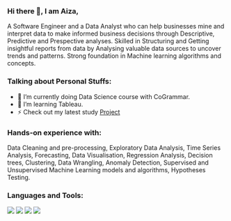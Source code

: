 ### Hi there 👋, I am Aiza, 

A Software Engineer and a Data Analyst who can help businesses mine and interpret data to make informed business decisions through Descriptive, Predictive and Prespective analyses. Skilled in Structuring and Getting insightful reports from data by Analysing valuable data sources to uncover trends and patterns. Strong foundation in Machine learning algorithms and concepts.


### Talking about Personal Stuffs:

- 🔭 I’m currently doing Data Science course with CoGrammar.
- 🌱 I’m learning Tableau. 
- ⚡ Check out my latest study [Project](https://github.com/Aiza-D/Medical-Insurance-Cost/tree/master)

### Hands-on experience with:

Data Cleaning and pre-processing, Exploratory Data Analysis, Time Series Analysis, Forecasting, Data Visualisation, Regression Analysis, Decision trees, Clustering, Data Wrangling, Anomaly Detection, Supervised and Unsupervised Machine Learning models and algorithms, Hypotheses Testing. 


### Languages and Tools:

<code><img src= "https://img.shields.io/badge/Python-FFD43B?style=for-the-badge&logo=python&logoColor=white"/></code>
<code><img src= "https://img.shields.io/badge/MySQL-005C84?style=for-the-badge&logo=mysql&logoColor=white"/></code>
<code><img src="https://img.shields.io/badge/Tableau-E97627?style=for-the-badge&logo=Tableau&logoColor=white"/></code>
<code><img src= "https://img.shields.io/badge/shopify-8DB543?style=for-the-badge&logo=Shopify&logoColor=white"/></code>
